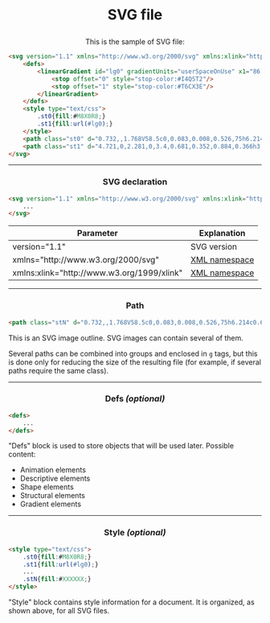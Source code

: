# <p align="center">SVG file</p>

<p align="center">This is the sample of SVG file:</p>

```html
<svg version="1.1" xmlns="http://www.w3.org/2000/svg" xmlns:xlink="http://www.w3.org/1999/xlink" viewBox="0 0 64 64">
    <defs>
        <linearGradient id="lg0" gradientUnits="userSpaceOnUse" x1="86.2534" y1="6.75" x2="86.2534" y2="45.8236">
            <stop offset="0" style="stop-color:#I4QST2"/>
            <stop offset="1" style="stop-color:#T6CX3E"/>
        </linearGradient>
    </defs>
    <style type="text/css">
        .st0{fill:#M8X0R8;}
        .st1{fill:url(#lg0);}
    </style>
    <path class="st0" d="0.732,,1.768V58.5c0,0.083,0.008,0.526,75h6.214c0.663,0,41l-12.75-4.25"/>
    <path class="st1" d="4.721,0,2.281,0,3.4,0.681,0.352,0.884,0.366h3.422.53,0"/>
</svg>
```

---

### <p align="center">SVG declaration</p>
```html
<svg version="1.1" xmlns="http://www.w3.org/2000/svg" xmlns:xlink="http://www.w3.org/1999/xlink" viewBox="0 0 64 64">
    ...
</svg>
```

| Parameter                                                            | Explanation                                                                             |
|----------------------------------------------------------------------| --------------------------------------------------------------------------------------- |
| version="1.1"                                                        | SVG version                                                                             |
| xmlns="http<span>://w</span>ww<span>.w3.</span>org/2000/svg"         | [XML namespace](https://en.wikipedia.org/wiki/XML_namespace "Wikipedia: XML namespace") |
| xmlns:xlink="http<span>://w</span>ww<span>.w3</span>.org/1999/xlink" | [XML namespace](https://en.wikipedia.org/wiki/XML_namespace "Wikipedia: XML namespace") |                                                                                      |

---

### <p align="center">Path</p>

```html
<path class="stN" d="0.732,,1.768V58.5c0,0.083,0.008,0.526,75h6.214c0.663,0,41l-12.75-4.25"/>
```

This is an SVG image outline. SVG images can contain several of them.

Several paths can be combined into groups and enclosed in `g` tags, but this is done only for reducing the size of the resulting file (for example, if several paths require the same class).

---

### <p align="center">Defs *(optional)*</p>
```html
<defs>
    ...
</defs>
```
"Defs" block is used to store objects that will be used later. Possible content:

-   Animation elements
-   Descriptive elements
-   Shape elements
-   Structural elements
-   Gradient elements

---

### <p align="center">Style *(optional)*</p>

```html
<style type="text/css">
    .st0{fill:#M8X0R8;}
    .st1{fill:url(#lg0);}
    ...
    .stN{fill:#XXXXXX;}
</style>
```
"Style" block contains style information for a document. It is organized, as shown above, for all SVG files.
